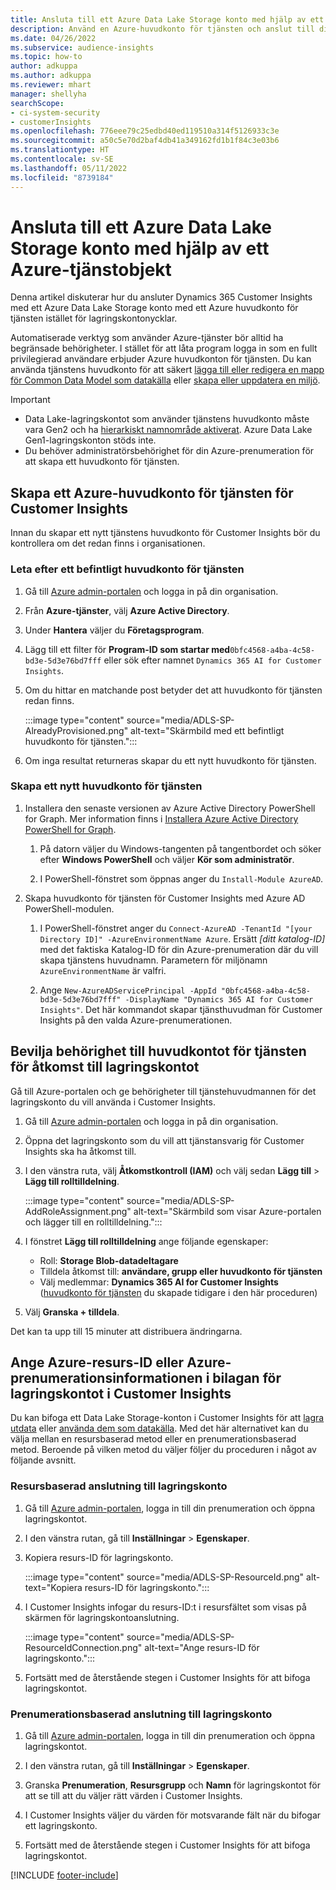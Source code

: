 ```yaml
---
title: Ansluta till ett Azure Data Lake Storage konto med hjälp av ett tjänstobjekt
description: Använd en Azure-huvudkonto för tjänsten och anslut till din egen datasjö.
ms.date: 04/26/2022
ms.subservice: audience-insights
ms.topic: how-to
author: adkuppa
ms.author: adkuppa
ms.reviewer: mhart
manager: shellyha
searchScope:
- ci-system-security
- customerInsights
ms.openlocfilehash: 776eee79c25edbd40ed119510a314f5126933c3e
ms.sourcegitcommit: a50c5e70d2baf4db41a349162fd1b1f84c3e03b6
ms.translationtype: HT
ms.contentlocale: sv-SE
ms.lasthandoff: 05/11/2022
ms.locfileid: "8739184"
---
```

# <a name="connect-to-an-azure-data-lake-storage-account-by-using-an-azure-service-principal"></a>Ansluta till ett Azure Data Lake Storage konto med hjälp av ett Azure-tjänstobjekt

Denna artikel diskuterar hur du ansluter Dynamics 365 Customer Insights med ett Azure Data Lake Storage konto med ett Azure huvudkonto för tjänsten istället för lagringskontonycklar. 

Automatiserade verktyg som använder Azure-tjänster bör alltid ha begränsade behörigheter. I stället för att låta program logga in som en fullt privilegierad användare erbjuder Azure huvudkonton för tjänsten. Du kan använda tjänstens huvudkonto för att säkert [lägga till eller redigera en mapp för Common Data Model som datakälla](connect-common-data-model.md) eller [skapa eller uppdatera en miljö](create-environment.md).

> [!IMPORTANT]
> - Data Lake-lagringskontot som använder tjänstens huvudkonto måste vara Gen2 och ha [hierarkiskt namnområde aktiverat](/azure/storage/blobs/data-lake-storage-namespace). Azure Data Lake Gen1-lagringskonton stöds inte.
> - Du behöver administratörsbehörighet för din Azure-prenumeration för att skapa ett huvudkonto för tjänsten.

## <a name="create-an-azure-service-principal-for-customer-insights"></a>Skapa ett Azure-huvudkonto för tjänsten för Customer Insights

Innan du skapar ett nytt tjänstens huvudkonto för Customer Insights bör du kontrollera om det redan finns i organisationen.

### <a name="look-for-an-existing-service-principal"></a>Leta efter ett befintligt huvudkonto för tjänsten

1. Gå till [Azure admin-portalen](https://portal.azure.com) och logga in på din organisation.

2. Från **Azure-tjänster**, välj **Azure Active Directory**.

3. Under **Hantera** väljer du **Företagsprogram**.

4. Lägg till ett filter för **Program-ID som startar med**`0bfc4568-a4ba-4c58-bd3e-5d3e76bd7fff` eller sök efter namnet `Dynamics 365 AI for Customer Insights`.

5. Om du hittar en matchande post betyder det att huvudkonto för tjänsten redan finns. 
   
   :::image type="content" source="media/ADLS-SP-AlreadyProvisioned.png" alt-text="Skärmbild med ett befintligt huvudkonto för tjänsten.":::
   
6. Om inga resultat returneras skapar du ett nytt huvudkonto för tjänsten.

### <a name="create-a-new-service-principal"></a>Skapa ett nytt huvudkonto för tjänsten

1. Installera den senaste versionen av Azure Active Directory PowerShell for Graph. Mer information finns i [Installera Azure Active Directory PowerShell for Graph](/powershell/azure/active-directory/install-adv2).

   1. På datorn väljer du Windows-tangenten på tangentbordet och söker efter **Windows PowerShell** och väljer **Kör som administratör**.
   
   1. I PowerShell-fönstret som öppnas anger du `Install-Module AzureAD`.

2. Skapa huvudkonto för tjänsten för Customer Insights med Azure AD PowerShell-modulen.

   1. I PowerShell-fönstret anger du `Connect-AzureAD -TenantId "[your Directory ID]" -AzureEnvironmentName Azure`. Ersätt *[ditt katalog-ID]* med det faktiska Katalog-ID för din Azure-prenumeration där du vill skapa tjänstens huvudnamn. Parametern för miljönamn `AzureEnvironmentName` är valfri.
  
   1. Ange `New-AzureADServicePrincipal -AppId "0bfc4568-a4ba-4c58-bd3e-5d3e76bd7fff" -DisplayName "Dynamics 365 AI for Customer Insights"`. Det här kommandot skapar tjänsthuvudman för Customer Insights på den valda Azure-prenumerationen. 

## <a name="grant-permissions-to-the-service-principal-to-access-the-storage-account"></a>Bevilja behörighet till huvudkontot för tjänsten för åtkomst till lagringskontot

Gå till Azure-portalen och ge behörigheter till tjänstehuvudmannen för det lagringskonto du vill använda i Customer Insights.

1. Gå till [Azure admin-portalen](https://portal.azure.com) och logga in på din organisation.

1. Öppna det lagringskonto som du vill att tjänstansvarig för Customer Insights ska ha åtkomst till.

1. I den vänstra ruta, välj **Åtkomstkontroll (IAM)** och välj sedan **Lägg till** > **Lägg till rolltilldelning**.

   :::image type="content" source="media/ADLS-SP-AddRoleAssignment.png" alt-text="Skärmbild som visar Azure-portalen och lägger till en rolltilldelning.":::

1. I fönstret **Lägg till rolltilldelning** ange följande egenskaper:
   - Roll: **Storage Blob-datadeltagare**
   - Tilldela åtkomst till: **användare, grupp eller huvudkonto för tjänsten**
   - Välj medlemmar: **Dynamics 365 AI for Customer Insights** ([huvudkonto för tjänsten](#create-a-new-service-principal) du skapade tidigare i den här proceduren)

1.  Välj **Granska + tilldela**.

Det kan ta upp till 15 minuter att distribuera ändringarna.

## <a name="enter-the-azure-resource-id-or-the-azure-subscription-details-in-the-storage-account-attachment-to-customer-insights"></a>Ange Azure-resurs-ID eller Azure-prenumerationsinformationen i bilagan för lagringskontot i Customer Insights

Du kan bifoga ett Data Lake Storage-konton i Customer Insights för att [lagra utdata](manage-environments.md) eller [använda dem som datakälla](connect-dataverse-managed-lake.md). Med det här alternativet kan du välja mellan en resursbaserad metod eller en prenumerationsbaserad metod. Beroende på vilken metod du väljer följer du proceduren i något av följande avsnitt.

### <a name="resource-based-storage-account-connection"></a>Resursbaserad anslutning till lagringskonto

1. Gå till [Azure admin-portalen](https://portal.azure.com), logga in till din prenumeration och öppna lagringskontot.

1. I den vänstra rutan, gå till **Inställningar** > **Egenskaper**.

1. Kopiera resurs-ID för lagringskonto.

   :::image type="content" source="media/ADLS-SP-ResourceId.png" alt-text="Kopiera resurs-ID för lagringskonto.":::

1. I Customer Insights infogar du resurs-ID:t i resursfältet som visas på skärmen för lagringskontoanslutning.

   :::image type="content" source="media/ADLS-SP-ResourceIdConnection.png" alt-text="Ange resurs-ID för lagringskonto.":::   

1. Fortsätt med de återstående stegen i Customer Insights för att bifoga lagringskontot.

### <a name="subscription-based-storage-account-connection"></a>Prenumerationsbaserad anslutning till lagringskonto

1. Gå till [Azure admin-portalen](https://portal.azure.com), logga in till din prenumeration och öppna lagringskontot.

1. I den vänstra rutan, gå till **Inställningar** > **Egenskaper**.

1. Granska **Prenumeration**, **Resursgrupp** och **Namn** för lagringskontot för att se till att du väljer rätt värden i Customer Insights.

1. I Customer Insights väljer du värden för motsvarande fält när du bifogar ett lagringskonto.

1. Fortsätt med de återstående stegen i Customer Insights för att bifoga lagringskontot.


[!INCLUDE [footer-include](includes/footer-banner.md)]